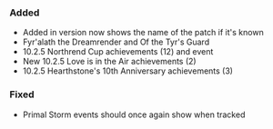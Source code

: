 <p><h3>Added</h3></p>
<ul>
<li>Added in version now shows the name of the patch if it's known</li>
<li>Fyr'alath the Dreamrender and Of the Tyr's Guard</li>
<li>10.2.5 Northrend Cup achievements (12) and event</li>
<li>New 10.2.5 Love is in the Air achievements (2)</li>
<li>10.2.5 Hearthstone's 10th Anniversary achievements (3)</li>
</ul>
<p><h3>Fixed</h3></p>
<ul>
<li>Primal Storm events should once again show when tracked</li>
</ul>